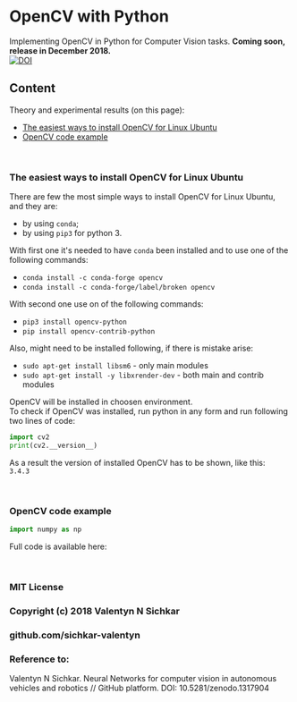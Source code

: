 # OpenCV with Python
Implementing OpenCV in Python for Computer Vision tasks. **Coming soon, release in December 2018.**
<br/>[![DOI](https://zenodo.org/badge/DOI/10.5281/zenodo.1317904.svg)](https://doi.org/10.5281/zenodo.1317904)

## Content
Theory and experimental results (on this page):

* [The easiest ways to install OpenCV for Linux Ubuntu](#the-easiest-ways-to-install-opencv-for-linux-ubuntu)
* [OpenCV code example](#opencv-code-example)

<br/>

### <a id="the-easiest-ways-to-install-opencv-for-linux-ubuntu">The easiest ways to install OpenCV for Linux Ubuntu</a>
There are few the most simple ways to install OpenCV for Linux Ubuntu, and they are:
* by using `conda`;
* by using `pip3` for python 3.

With first one it's needed to have `conda` been installed and to use one of the following commands:
* `conda install -c conda-forge opencv`
* `conda install -c conda-forge/label/broken opencv`

With second one use on of the following commands:
* `pip3 install opencv-python`
* `pip install opencv-contrib-python`

Also, might need to be installed following, if there is mistake arise:
* `sudo apt-get install libsm6` - only main modules
* `sudo apt-get install -y libxrender-dev` - both main and contrib modules

OpenCV will be installed in choosen environment.
<br/>To check if OpenCV was installed, run python in any form and run following two lines of code:
```py
import cv2
print(cv2.__version__)
```

As a result the version of installed OpenCV has to be shown, like this:
<br/>`3.4.3`

<br/>

### <a id="opencv-code-example">OpenCV code example</a>

```py
import numpy as np

```

Full code is available here: 

<br/>

### MIT License
### Copyright (c) 2018 Valentyn N Sichkar
### github.com/sichkar-valentyn
### Reference to:
Valentyn N Sichkar. Neural Networks for computer vision in autonomous vehicles and robotics // GitHub platform. DOI: 10.5281/zenodo.1317904
